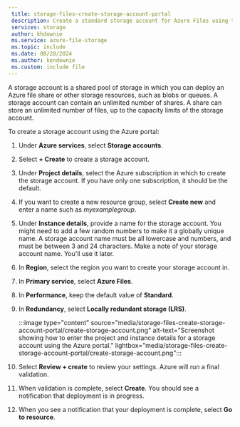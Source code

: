 ```yaml
---
 title: storage-files-create-storage-account-portal
 description: Create a standard storage account for Azure Files using the Azure portal.
 services: storage
 author: khdownie
 ms.service: azure-file-storage
 ms.topic: include
 ms.date: 08/28/2024
 ms.author: kendownie
 ms.custom: include file
---
```

A storage account is a shared pool of storage in which you can deploy an Azure file share or other storage resources, such as blobs or queues. A storage account can contain an unlimited number of shares. A share can store an unlimited number of files, up to the capacity limits of the storage account.

To create a storage account using the Azure portal:

1. Under **Azure services**, select **Storage accounts**.
1. Select **+ Create** to create a storage account.
1. Under **Project details**, select the Azure subscription in which to create the storage account. If you have only one subscription, it should be the default.
1. If you want to create a new resource group, select **Create new** and enter a name such as *myexamplegroup*.
1. Under **Instance details**, provide a name for the storage account. You might need to add a few random numbers to make it a globally unique name. A storage account name must be all lowercase and numbers, and must be between 3 and 24 characters. Make a note of your storage account name. You'll use it later.
1. In **Region**, select the region you want to create your storage account in.
1. In **Primary service**, select **Azure Files**.
1. In **Performance**, keep the default value of **Standard**.
1. In **Redundancy**, select **Locally redundant storage (LRS)**.

   :::image type="content" source="media/storage-files-create-storage-account-portal/create-storage-account.png" alt-text="Screenshot showing how to enter the project and instance details for a storage account using the Azure portal." lightbox="media/storage-files-create-storage-account-portal/create-storage-account.png":::

1. Select **Review + create** to review your settings. Azure will run a final validation.
1. When validation is complete, select **Create**. You should see a notification that deployment is in progress.
1. When you see a notification that your deployment is complete, select **Go to resource**.
